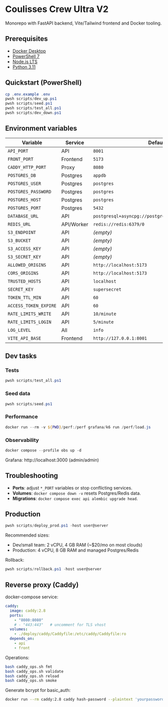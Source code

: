 # Coulisses Crew Ultra V2

Monorepo with FastAPI backend, Vite/Tailwind frontend and Docker tooling.

## Prerequisites

- [Docker Desktop](https://www.docker.com/products/docker-desktop)
- [PowerShell 7](https://learn.microsoft.com/powershell/)
- [Node.js LTS](https://nodejs.org/)
- [Python 3.11](https://www.python.org/)

## Quickstart (PowerShell)

```powershell
cp .env.example .env
pwsh scripts/dev_up.ps1
pwsh scripts/seed.ps1
pwsh scripts/test_all.ps1
pwsh scripts/dev_down.ps1
```

## Environment variables

| Variable | Service | Default |
| --- | --- | --- |
| `API_PORT` | API | `8001` |
| `FRONT_PORT` | Frontend | `5173` |
| `CADDY_HTTP_PORT` | Proxy | `8080` |
| `POSTGRES_DB` | Postgres | `appdb` |
| `POSTGRES_USER` | Postgres | `postgres` |
| `POSTGRES_PASSWORD` | Postgres | `postgres` |
| `POSTGRES_HOST` | Postgres | `postgres` |
| `POSTGRES_PORT` | Postgres | `5432` |
| `DATABASE_URL` | API | `postgresql+asyncpg://postgres:postgres@db/postgres` |
| `REDIS_URL` | API/Worker | `redis://redis:6379/0` |
| `S3_ENDPOINT` | API | *(empty)* |
| `S3_BUCKET` | API | *(empty)* |
| `S3_ACCESS_KEY` | API | *(empty)* |
| `S3_SECRET_KEY` | API | *(empty)* |
| `ALLOWED_ORIGINS` | API | `http://localhost:5173` |
| `CORS_ORIGINS` | API | `http://localhost:5173` |
| `TRUSTED_HOSTS` | API | `localhost` |
| `SECRET_KEY` | API | `supersecret` |
| `TOKEN_TTL_MIN` | API | `60` |
| `ACCESS_TOKEN_EXPIRE` | API | `60` |
| `RATE_LIMITS_WRITE` | API | `10/minute` |
| `RATE_LIMITS_LOGIN` | API | `5/minute` |
| `LOG_LEVEL` | All | `info` |
| `VITE_API_BASE` | Frontend | `http://127.0.0.1:8001` |

## Dev tasks

### Tests
```powershell
pwsh scripts/test_all.ps1
```

### Seed data
```powershell
pwsh scripts/seed.ps1
```

### Performance
```powershell
docker run --rm -v ${PWD}/perf:/perf grafana/k6 run /perf/load.js
```

### Observability
```powershell
docker compose --profile obs up -d
```
Grafana: http://localhost:3000 (admin/admin)

## Troubleshooting

- **Ports**: adjust `*_PORT` variables or stop conflicting services.
- **Volumes**: `docker compose down -v` resets Postgres/Redis data.
- **Migrations**: `docker compose exec api alembic upgrade head`.

## Production

```powershell
pwsh scripts/deploy_prod.ps1 -host user@server
```
Recommended sizes:
- Dev/small team: 2 vCPU, 4 GB RAM (~$20/mo on most clouds)
- Production: 4 vCPU, 8 GB RAM and managed Postgres/Redis

Rollback:
```powershell
pwsh scripts/rollback.ps1 -host user@server
```

## Reverse proxy (Caddy)

docker-compose service:

```yaml
caddy:
  image: caddy:2.8
  ports:
    - "8080:8080"
    # - "443:443"   # uncomment for TLS vhost
  volumes:
    - ./deploy/caddy/Caddyfile:/etc/caddy/Caddyfile:ro
  depends_on:
    - api
    - front
```

Operations:

```bash
bash caddy_ops.sh fmt
bash caddy_ops.sh validate
bash caddy_ops.sh reload
bash caddy_ops.sh smoke
```

Generate bcrypt for basic_auth:

```bash
docker run --rm caddy:2.8 caddy hash-password --plaintext 'yourpassword'
```

